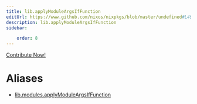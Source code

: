 ```yaml
---
title: lib.applyModuleArgsIfFunction
editUrl: https://www.github.com/nixos/nixpkgs/blob/master/undefined#L492C31
description: lib.applyModuleArgsIfFunction
sidebar:

    order: 8
---
```


<a href="https://www.github.com/nixos/nixpkgs/blob/master/undefined#L492C31">Contribute Now!</a>


# Aliases

- [lib.modules.applyModuleArgsIfFunction](/nix-doc-comments/reference/lib/modules/lib-modules-applymoduleargsiffunction)


